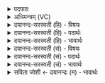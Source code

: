 <details><summary>पदपाठः</summary>

रा॒या। व॒यम्। स॒स॒वाꣳस॒ इति॑ सस॒ऽवाꣳसः॑। म॒दे॒म॒। ह॒व्ये॑न। दे॒वाः। यव॑सेन। गावः॑। ताम्। धे॒नुम्। मि॒त्रा॒व॒रु॒णा॒। यु॒वम्। नः॒। वि॒श्वाहा॑। ध॒त्त॒म्। अन॑पस्फुरन्ती॒मित्यन॑पऽस्फुरन्तीम्। ए॒षः। ते॒। योनिः॑। ऋ॒ता॒युभ्या॑म्। ऋ॒त॒युभ्या॑मित्यृ॑तयुऽभ्या॑म्। त्वा॒। १०।
</details>

<details><summary>अधिमन्त्रम् (VC)</summary>

- मित्रावरुणौ देवते
- त्रिसदस्युर्ऋषिः
- ब्राह्मी बृहती
- मध्यमः
</details>

<details><summary>दयानन्द-सरस्वती (हि) - विषयः</summary>

फिर भी योग पढ़ने-पढ़ानेवालों के कृत्य का उपदेश अगले मन्त्र में किया है ॥
</details>

<details><summary>दयानन्द-सरस्वती (हि) - पदार्थः</summary>

पदार्थान्वयभाषाः -  (हे ससवांसः) भले-बुरे के अलग-अलग करनेवाले (देवाः) विद्वानो ! आप और (वयम्) हम लोग (यवसेन) तृण, घास, भूसा से (गावः) गौ आदि पशुओं के समान (हव्येन) ग्रहण करने के योग्य (राया) धन से (मदेम) हर्षित हों और हे (मित्रावरुणा) प्राण के समान उत्तम जनो ! (युवम्) तुम दोनों (नः) हमारे लिये (विश्वाहा) सब दिनों में (अनपस्फुरन्तीम्) ठीक-ठीक ज्ञान देनेवाली (धेनुम्) वाणी को (धत्तम्) धारण कीजिये। हे यजमान ! जिससे (ते) तेरा (एषः) यह विद्याबोध (योनिः) घर है, इससे (ऋतायुभ्याम्) सत्य व्यवहार चाहनेवालों के सहित (त्वा) तुझ को हम लोग स्वीकार करते हैं ॥१०॥
</details>

<details><summary>दयानन्द-सरस्वती (हि) - भावार्थः</summary>

भावार्थभाषाः -  इस मन्त्र में उपमा और वाचकलुप्तोपमालङ्कार हैं। मनुष्यों को चाहिये कि अपने पुरुषार्थ और विद्वानों के सङ्ग से परोपकार की सिद्धि और कामना को पूर्ण करनेवाली वेदवाणी को प्राप्त होकर आनन्द में रहें ॥१०॥
</details>

<details><summary>दयानन्द-सरस्वती (सं) - विषयः</summary>

पुनरेतयोः कृत्यमाह ॥
</details>

<details><summary>दयानन्द-सरस्वती (सं) - पदार्थः</summary>

पदार्थान्वयभाषाः -  ससवांसो देवा वयं यवसेन गाव इव हव्येन राया मदेम। हे मित्रावरुणा ! युवं युवां नोऽस्मभ्यं विश्वाहा विश्वान्यहान्यनपस्फुरन्तीं तां धेनुं धत्तम्। हे यजमान ! यस्यैष ते विद्याबोधो योनिरस्ति, अत ऋतायुभ्यां सहितं त्वा त्वां वयमाददीमहे ॥१०॥
</details>

<details><summary>दयानन्द-सरस्वती (सं) - भावार्थः</summary>

भावार्थभाषाः -  अत्रोपमावाचकलुप्तोपमालङ्कारौ। मनुष्यैः पुरुषार्थेन विद्वत्सङ्गेन च परोपकारनिष्पादयित्रीं कामदुघां वेदवाचं प्राप्यानन्दयितव्यमिति ॥१०॥
</details>

<details><summary>सविता जोशी ← दयानन्दः (म) - भावार्थः</summary>

भावार्थभाषाः -  या मंत्रात उपमा व वाचकलुप्तोपमालंकार आहेत. माणसांनी पुरुषार्थ करावा व विद्वानांच्या संगतीत राहून परोपकार करावा. मनोकामना पूर्ण करणाऱ्या वेदवाणीचा स्वीकार करून आनंदाने राहावे.
</details>